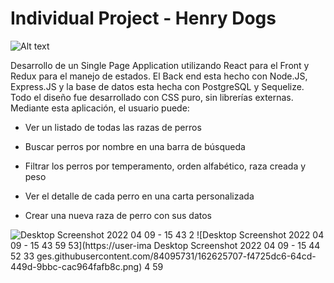 # Individual Project - Henry Dogs

<img src="https://seeklogo.com/images/B/black-dog-circle-logo-7032FEC424-seeklogo.com.png" alt="Alt text" title="Optional title">

Desarrollo de un Single Page Application utilizando React para el Front y Redux para el manejo de estados. El Back end esta hecho con Node.JS, Express.JS y la base de datos esta hecha con PostgreSQL y Sequelize. Todo el diseño fue desarrollado con CSS puro, sin librerías externas. Mediante esta aplicación, el usuario puede:

- Ver un listado de todas las razas de perros

- Buscar perros por nombre en una barra de búsqueda
 
- Filtrar los perros por temperamento, orden alfabético, raza creada y peso
 
- Ver el detalle de cada perro en una carta personalizada

- Crear una nueva raza de perro con sus datos

![Desktop Screenshot 2022 04 09 - 15 43 2
![Desktop Screenshot 2022 04 09 - 15 43 59 53](https://user-ima
![Desktop Screenshot 2022 04 09 - 15 44 52 33](https://user-images.githubusercontent.com/84095731/162625739-ea0a20cc-bf16-4203-9b58-0072a1c803b1.png)
ges.githubusercontent.com/84095731/162625707-f4725dc6-64cd-449d-9bbc-cac964fafb8c.png)
4 59](https://user-images.githubusercontent.com/84095731/162625664-576066b2-e547-4989-8044-4e196bcf6935.png)
